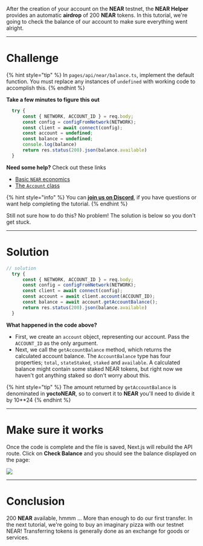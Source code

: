 After the creation of your account on the **NEAR** testnet, the **NEAR Helper** provides an automatic **airdrop** of 200 **NEAR** tokens. In this tutorial, we're going to check the balance of our account to make sure everything went alright.

---

# Challenge

{% hint style="tip" %}
In `pages/api/near/balance.ts`, implement the default function. You must replace any instances of `undefined` with working code to accomplish this.
{% endhint %}

**Take a few minutes to figure this out**

```typescript
  try {
      const { NETWORK, ACCOUNT_ID } = req.body;
      const config = configFromNetwork(NETWORK);
      const client = await connect(config);
      const account = undefined;
      const balance = undefined;
      console.log(balance)
      return res.status(200).json(balance.available)
  }
```

**Need some help?** Check out these links

- [Basic `NEAR` economics](https://docs.near.org/docs/concepts/gas)
- [The `Account` class](https://near.github.io/near-api-js/classes/account.account-1.html)

{% hint style="info" %}
You can [**join us on Discord**](https://discord.gg/fszyM7K), if you have questions or want help completing the tutorial.
{% endhint %}

Still not sure how to do this? No problem! The solution is below so you don't get stuck.

---

# Solution

```typescript
// solution
  try {
      const { NETWORK, ACCOUNT_ID } = req.body;
      const config = configFromNetwork(NETWORK);
      const client = await connect(config);
      const account = await client.account(ACCOUNT_ID);
      const balance = await account.getAccountBalance();
      return res.status(200).json(balance.available)
  }
```

**What happened in the code above?**

- First, we create an `account` object, representing our account. Pass the `ACCOUNT_ID` as the only argument.
- Next, we call the `getAccountBalance` method, which returns the calculated account balance. The `AccountBalance` type has four properties; `total`, `stateStaked`, `staked` and `available`. A calculated balance might contain some staked NEAR tokens, but right now we haven't got anything staked so don't worry about this.

{% hint style="tip" %}
The amount returned by `getAccountBalance` is denominated in **yoctoNEAR**, so to convert it to **NEAR** you'll need to divide it by 10\*\*24
{% endhint %}

---

# Make sure it works

Once the code is complete and the file is saved, Next.js will rebuild the API route. Click on **Check Balance** and you should see the balance displayed on the page:

![](../../../.gitbook/assets/pathways/near/near-balance.gif)

---

# Conclusion

200 **NEAR** available, hmmm ... More than enough to do our first transfer. In the next tutorial, we're going to buy an imaginary pizza with our testnet NEAR! Transferring tokens is generally done as an exchange for goods or services.
